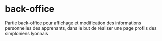 # back-office

Partie back-office pour affichage et modification des informations personnelles des apprenants, 
dans le but de réaliser une page profils des simploniens lyonnais
